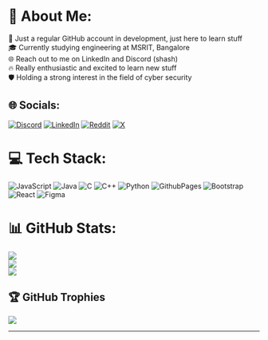 # 💫 About Me:
 🚀 Just a regular GitHub account in development, just here to learn stuff<br>🎓 Currently studying engineering at MSRIT, Bangalore<br>🌐 Reach out to me on LinkedIn and Discord (shash)<br>🔥 Really enthusiastic and excited to learn new stuff<br>🛡️ Holding a strong interest in the field of cyber security


## 🌐 Socials:
[![Discord](https://img.shields.io/badge/Discord-%237289DA.svg?logo=discord&logoColor=white)]() [![LinkedIn](https://img.shields.io/badge/LinkedIn-%230077B5.svg?logo=linkedin&logoColor=white)](https://www.linkedin.com/in/shashwath-prabhu-1b144827a/) [![Reddit](https://img.shields.io/badge/Reddit-%23FF4500.svg?logo=Reddit&logoColor=white)](https://reddit.com/user/u/Ok-Flight9847) [![X](https://img.shields.io/badge/X-black.svg?logo=X&logoColor=white)](https://x.com/PrabhuShas26482)

# 💻 Tech Stack:
![JavaScript](https://img.shields.io/badge/javascript-%23323330.svg?style=for-the-badge&logo=javascript&logoColor=%23F7DF1E) ![Java](https://img.shields.io/badge/java-%23ED8B00.svg?style=for-the-badge&logo=openjdk&logoColor=white) ![C](https://img.shields.io/badge/c-%2300599C.svg?style=for-the-badge&logo=c&logoColor=white) ![C++](https://img.shields.io/badge/c++-%2300599C.svg?style=for-the-badge&logo=c%2B%2B&logoColor=white) ![Python](https://img.shields.io/badge/python-3670A0?style=for-the-badge&logo=python&logoColor=ffdd54) ![GithubPages](https://img.shields.io/badge/github%20pages-121013?style=for-the-badge&logo=github&logoColor=white) ![Bootstrap](https://img.shields.io/badge/bootstrap-%238511FA.svg?style=for-the-badge&logo=bootstrap&logoColor=white) ![React](https://img.shields.io/badge/react-%2320232a.svg?style=for-the-badge&logo=react&logoColor=%2361DAFB) ![Figma](https://img.shields.io/badge/figma-%23F24E1E.svg?style=for-the-badge&logo=figma&logoColor=white)
# 📊 GitHub Stats:
![](https://github-readme-stats.vercel.app/api?username=shashwath1278&theme=dark&hide_border=false&include_all_commits=false&count_private=false)<br/>
![](https://github-readme-streak-stats.herokuapp.com/?user=shashwath1278&theme=dark&hide_border=false)<br/>
![](https://github-readme-stats.vercel.app/api/top-langs/?username=shashwath1278&theme=dark&hide_border=false&include_all_commits=false&count_private=false&layout=compact)

## 🏆 GitHub Trophies
![](https://github-profile-trophy.vercel.app/?username=shashwath1278&theme=radical&no-frame=false&no-bg=true&margin-w=4)

---

